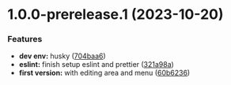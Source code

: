 # 1.0.0-prerelease.1 (2023-10-20)


### Features

* **dev env:** husky ([704baa6](https://github.com/mrgoonie/wraiter-react/commit/704baa63594a169cd9fbbe46a1a5b37c3cf201fc))
* **eslint:** finish setup eslint and prettier ([321a98a](https://github.com/mrgoonie/wraiter-react/commit/321a98ac9ff06339a6072219f958e69e4e290b5b))
* **first version:** with editing area and menu ([60b6236](https://github.com/mrgoonie/wraiter-react/commit/60b6236d8eb951e0dfbf7405e7d34d9f05fcd4d0))
